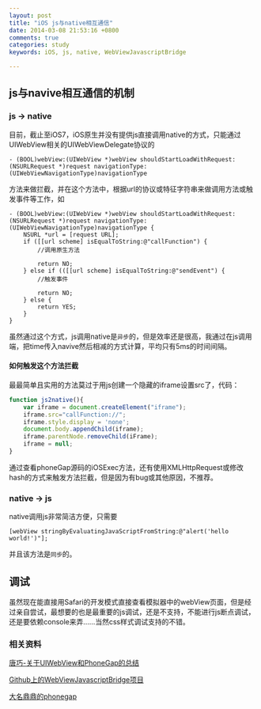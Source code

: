 ```yaml
---
layout: post
title: "iOS js与native相互通信"
date: 2014-03-08 21:53:16 +0800
comments: true
categories: study
keywords: iOS, js, native, WebViewJavascriptBridge

---
```


## js与navive相互通信的机制

### js -> native

目前，截止至iOS7，iOS原生并没有提供js直接调用native的方式，只能通过UIWebView相关的UIWebViewDelegate协议的

```objc
- (BOOL)webView:(UIWebView *)webView shouldStartLoadWithRequest:(NSURLRequest *)request navigationType:(UIWebViewNavigationType)navigationType
```

方法来做拦截，并在这个方法中，根据url的协议或特征字符串来做调用方法或触发事件等工作，如

```objc
- (BOOL)webView:(UIWebView *)webView shouldStartLoadWithRequest:(NSURLRequest *)request navigationType:(UIWebViewNavigationType)navigationType {
    NSURL *url = [request URL];
    if ([[url scheme] isEqualToString:@"callFunction") {
        //调用原生方法
        
        return NO;
    } else if (([[url scheme] isEqualToString:@"sendEvent") {    
        //触发事件
        
        return NO;
    } else {
        return YES;
    }
}
```
虽然通过这个方式，js调用native是`异步`的，但是效率还是很高，我通过在js调用端，把time传入navive然后相减的方式计算，平均只有5ms的时间间隔。


#### 如何触发这个方法拦截

最最简单且实用的方法莫过于用js创建一个隐藏的iframe设置src了，代码：

```js
function js2native(){
  	var iframe = document.createElement("iframe");
  	iframe.src="callFunction://";
  	iframe.style.display = 'none';
  	document.body.appendChild(iframe);
  	iframe.parentNode.removeChild(iFrame);
  	iframe = null;
}
```

通过查看phoneGap源码的iOSExec方法，还有使用XMLHttpRequest或修改hash的方式来触发方法拦截，但是因为有bug或其他原因，不推荐。

### native -> js

native调用js非常简洁方便，只需要

```objc
[webView stringByEvaluatingJavaScriptFromString:@"alert('hello world!')"];
```
并且该方法是`同步`的。

## 调试
虽然现在能直接用Safari的开发模式直接查看模拟器中的webView页面，但是经过亲自尝试，最想要的也是最重要的js调试，还是不支持，不能进行js断点调试，还是要依赖console来弄……当然css样式调试支持的不错。

### 相关资料

[唐巧-关于UIWebView和PhoneGap的总结](http://blog.devtang.com/blog/2012/03/24/talk-about-uiwebview-and-phonegap/)

[Github上的WebViewJavascriptBridge项目](https://github.com/marcuswestin/WebViewJavascriptBridge)

[大名鼎鼎的phonegap](http://phonegap.com/)